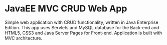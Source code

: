 # JavaEE MVC CRUD Web App

Simple web application with CRUD functionality, written in Java Enterprise Edition. This app uses Servlets and MySQL database for the Back-end and HTML5, CSS3 and Java Server Pages for Front-end. Application is built with MVC architecture.
